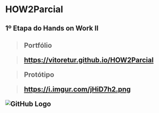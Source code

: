 # HOW2Parcial
<h2>1º Etapa do Hands on Work II<h2>
  
  > Portfólio
  
> https://vitoretur.github.io/HOW2Parcial

> Protótipo
  
> https://i.imgur.com/jHiD7h2.png 
  
![GitHub Logo](https://i.imgur.com/jHiD7h2.png )

